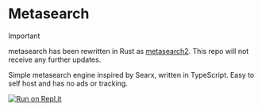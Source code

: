 # Metasearch

> [!Important]
> metasearch has been rewritten in Rust as [metasearch2](https://github.com/mat-1/metasearch2). This repo will not receive any further updates.

Simple metasearch engine inspired by Searx, written in TypeScript. Easy to self host and has no ads or tracking.

[![Run on Repl.it](https://repl.it/badge/github/mat-1/metasearch)](https://repl.it/github/mat-1/metasearch)
